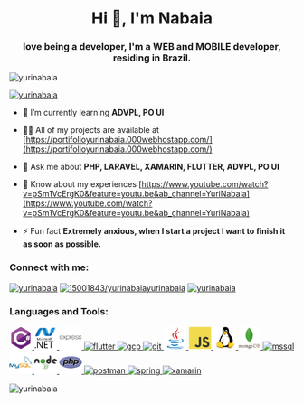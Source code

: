 <h1 align="center">Hi 👋, I'm Nabaia</h1>
<h3 align="center">love being a developer, I'm a WEB and MOBILE developer, residing in Brazil.</h3>

<p align="left"> <img src="https://komarev.com/ghpvc/?username=yurinabaia&label=Profile%20views&color=0e75b6&style=flat" alt="yurinabaia" /> </p>

<p align="left"> <a href="https://github.com/ryo-ma/github-profile-trophy"><img src="https://github-profile-trophy.vercel.app/?username=yurinabaia" alt="yurinabaia" /></a> </p>

- 🌱 I’m currently learning **ADVPL, PO UI**

- 👨‍💻 All of my projects are available at [https://portifolioyurinabaia.000webhostapp.com/](https://portifolioyurinabaia.000webhostapp.com/)

- 💬 Ask me about **PHP, LARAVEL, XAMARIN, FLUTTER, ADVPL, PO UI**

- 📄 Know about my experiences [https://www.youtube.com/watch?v=pSm1VcErgK0&feature=youtu.be&ab_channel=YuriNabaia](https://www.youtube.com/watch?v=pSm1VcErgK0&feature=youtu.be&ab_channel=YuriNabaia)

- ⚡ Fun fact **Extremely anxious, when I start a project I want to finish it as soon as possible.**

<h3 align="left">Connect with me:</h3>
<p align="left">
<a href="https://www.linkedin.com/in/yuri-nabaia-530260143/" target="blank"><img align="center" src="https://cdn.jsdelivr.net/npm/simple-icons@3.0.1/icons/linkedin.svg" alt="yurinabaia" height="30" width="40" /></a>
<a href="https://stackoverflow.com/users/15001843/yurinabaiayurinabaia" target="blank"><img align="center" src="https://cdn.jsdelivr.net/npm/simple-icons@3.0.1/icons/stackoverflow.svg" alt="15001843/yurinabaiayurinabaia" height="30" width="40" /></a>
<a href="https://www.youtube.com/channel/UCqeJfLV9qnXLKjRIFMvijFg?view_as=subscriber" target="blank"><img align="center" src="https://cdn.jsdelivr.net/npm/simple-icons@3.0.1/icons/youtube.svg" alt="yurinabaia" height="30" width="40" /></a>
</p>

<h3 align="left">Languages and Tools:</h3>
<p align="left"> <a href="https://www.w3schools.com/cs/" target="_blank"> <img src="https://raw.githubusercontent.com/devicons/devicon/master/icons/csharp/csharp-original.svg" alt="csharp" width="40" height="40"/> </a> <a href="https://dotnet.microsoft.com/" target="_blank"> <img src="https://raw.githubusercontent.com/devicons/devicon/master/icons/dot-net/dot-net-original-wordmark.svg" alt="dotnet" width="40" height="40"/> </a> <a href="https://expressjs.com" target="_blank"> <img src="https://raw.githubusercontent.com/devicons/devicon/master/icons/express/express-original-wordmark.svg" alt="express" width="40" height="40"/> </a> <a href="https://flutter.dev" target="_blank"> <img src="https://www.vectorlogo.zone/logos/flutterio/flutterio-icon.svg" alt="flutter" width="40" height="40"/> </a> <a href="https://cloud.google.com" target="_blank"> <img src="https://www.vectorlogo.zone/logos/google_cloud/google_cloud-icon.svg" alt="gcp" width="40" height="40"/> </a> <a href="https://git-scm.com/" target="_blank"> <img src="https://www.vectorlogo.zone/logos/git-scm/git-scm-icon.svg" alt="git" width="40" height="40"/> </a> <a href="https://www.java.com" target="_blank"> <img src="https://raw.githubusercontent.com/devicons/devicon/master/icons/java/java-original.svg" alt="java" width="40" height="40"/> </a> <a href="https://developer.mozilla.org/en-US/docs/Web/JavaScript" target="_blank"> <img src="https://raw.githubusercontent.com/devicons/devicon/master/icons/javascript/javascript-original.svg" alt="javascript" width="40" height="40"/> </a> <a href="https://www.linux.org/" target="_blank"> <img src="https://raw.githubusercontent.com/devicons/devicon/master/icons/linux/linux-original.svg" alt="linux" width="40" height="40"/> </a> <a href="https://www.mongodb.com/" target="_blank"> <img src="https://raw.githubusercontent.com/devicons/devicon/master/icons/mongodb/mongodb-original-wordmark.svg" alt="mongodb" width="40" height="40"/> </a> <a href="https://www.microsoft.com/en-us/sql-server" target="_blank"> <img src="https://cdn.worldvectorlogo.com/logos/microsoft-sql-server.svg" alt="mssql" width="40" height="40"/> </a> <a href="https://www.mysql.com/" target="_blank"> <img src="https://raw.githubusercontent.com/devicons/devicon/master/icons/mysql/mysql-original-wordmark.svg" alt="mysql" width="40" height="40"/> </a> <a href="https://nodejs.org" target="_blank"> <img src="https://raw.githubusercontent.com/devicons/devicon/master/icons/nodejs/nodejs-original-wordmark.svg" alt="nodejs" width="40" height="40"/> </a> <a href="https://www.php.net" target="_blank"> <img src="https://raw.githubusercontent.com/devicons/devicon/master/icons/php/php-original.svg" alt="php" width="40" height="40"/> </a> <a href="https://postman.com" target="_blank"> <img src="https://www.vectorlogo.zone/logos/getpostman/getpostman-icon.svg" alt="postman" width="40" height="40"/> </a> <a href="https://spring.io/" target="_blank"> <img src="https://www.vectorlogo.zone/logos/springio/springio-icon.svg" alt="spring" width="40" height="40"/> </a> <a href="https://dotnet.microsoft.com/apps/xamarin" target="_blank"> <img src="https://raw.githubusercontent.com/detain/svg-logos/780f25886640cef088af994181646db2f6b1a3f8/svg/xamarin.svg" alt="xamarin" width="40" height="40"/> </a> </p>

<p><img align="center" src="https://miro.medium.com/max/400/0*VV3Nmxgv3KX4sLhr.gif" alt="yurinabaia" /></p>
